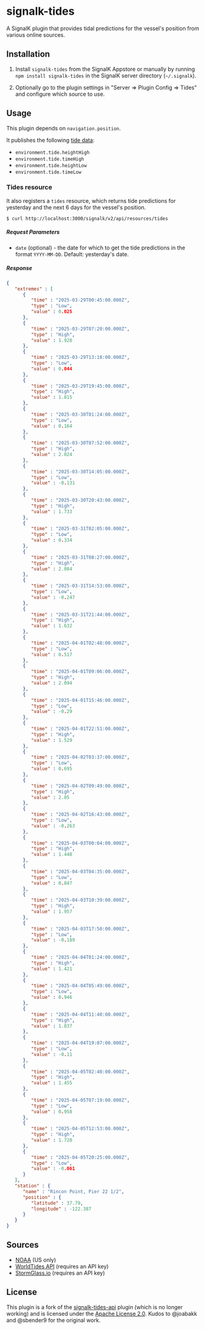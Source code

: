 # signalk-tides

A SignalK plugin that provides tidal predictions for the vessel's position from various online sources.

## Installation

1. Install `signalk-tides` from the SignalK Appstore or manually by running `npm install signalk-tides` in the SignalK server directory (`~/.signalk`).

2. Optionally go to the plugin settings in "Server => Plugin Config => Tides" and configure which source to use.

## Usage

This plugin depends on `navigation.position`.

It publishes the following [tide data](https://signalk.org/specification/1.7.0/doc/vesselsBranch.html#vesselsregexpenvironmenttide):

* `environment.tide.heightHigh`
* `environment.tide.timeHigh`
* `environment.tide.heightLow`
* `environment.tide.timeLow`

### Tides resource

It also registers a `tides` resource, which returns tide predictions for yesterday and the next 6 days for the vessel's position.

```
$ curl http://localhost:3000/signalk/v2/api/resources/tides
```

##### Request Parameters

* `date` (optional) - the date for which to get the tide predictions in the format `YYYY-MM-DD`. Default: yesterday's date.

##### Response

```json
{
   "extremes" : [
      {
         "time" : "2025-03-29T00:45:00.000Z",
         "type" : "Low",
         "value" : 0.025
      },
      {
         "time" : "2025-03-29T07:20:00.000Z",
         "type" : "High",
         "value" : 1.928
      },
      {
         "time" : "2025-03-29T13:18:00.000Z",
         "type" : "Low",
         "value" : 0.044
      },
      {
         "time" : "2025-03-29T19:45:00.000Z",
         "type" : "High",
         "value" : 1.815
      },
      {
         "time" : "2025-03-30T01:24:00.000Z",
         "type" : "Low",
         "value" : 0.164
      },
      {
         "time" : "2025-03-30T07:52:00.000Z",
         "type" : "High",
         "value" : 2.024
      },
      {
         "time" : "2025-03-30T14:05:00.000Z",
         "type" : "Low",
         "value" : -0.131
      },
      {
         "time" : "2025-03-30T20:43:00.000Z",
         "type" : "High",
         "value" : 1.733
      },
      {
         "time" : "2025-03-31T02:05:00.000Z",
         "type" : "Low",
         "value" : 0.334
      },
      {
         "time" : "2025-03-31T08:27:00.000Z",
         "type" : "High",
         "value" : 2.084
      },
      {
         "time" : "2025-03-31T14:53:00.000Z",
         "type" : "Low",
         "value" : -0.247
      },
      {
         "time" : "2025-03-31T21:44:00.000Z",
         "type" : "High",
         "value" : 1.632
      },
      {
         "time" : "2025-04-01T02:48:00.000Z",
         "type" : "Low",
         "value" : 0.517
      },
      {
         "time" : "2025-04-01T09:06:00.000Z",
         "type" : "High",
         "value" : 2.094
      },
      {
         "time" : "2025-04-01T15:46:00.000Z",
         "type" : "Low",
         "value" : -0.29
      },
      {
         "time" : "2025-04-01T22:51:00.000Z",
         "type" : "High",
         "value" : 1.529
      },
      {
         "time" : "2025-04-02T03:37:00.000Z",
         "type" : "Low",
         "value" : 0.695
      },
      {
         "time" : "2025-04-02T09:49:00.000Z",
         "type" : "High",
         "value" : 2.05
      },
      {
         "time" : "2025-04-02T16:43:00.000Z",
         "type" : "Low",
         "value" : -0.263
      },
      {
         "time" : "2025-04-03T00:04:00.000Z",
         "type" : "High",
         "value" : 1.448
      },
      {
         "time" : "2025-04-03T04:35:00.000Z",
         "type" : "Low",
         "value" : 0.847
      },
      {
         "time" : "2025-04-03T10:39:00.000Z",
         "type" : "High",
         "value" : 1.957
      },
      {
         "time" : "2025-04-03T17:50:00.000Z",
         "type" : "Low",
         "value" : -0.189
      },
      {
         "time" : "2025-04-04T01:24:00.000Z",
         "type" : "High",
         "value" : 1.421
      },
      {
         "time" : "2025-04-04T05:49:00.000Z",
         "type" : "Low",
         "value" : 0.946
      },
      {
         "time" : "2025-04-04T11:40:00.000Z",
         "type" : "High",
         "value" : 1.837
      },
      {
         "time" : "2025-04-04T19:07:00.000Z",
         "type" : "Low",
         "value" : -0.11
      },
      {
         "time" : "2025-04-05T02:40:00.000Z",
         "type" : "High",
         "value" : 1.455
      },
      {
         "time" : "2025-04-05T07:19:00.000Z",
         "type" : "Low",
         "value" : 0.958
      },
      {
         "time" : "2025-04-05T12:53:00.000Z",
         "type" : "High",
         "value" : 1.728
      },
      {
         "time" : "2025-04-05T20:25:00.000Z",
         "type" : "Low",
         "value" : -0.061
      }
   ],
   "station" : {
      "name" : "Rincon Point, Pier 22 1/2",
      "position" : {
         "latitude" : 37.79,
         "longitude" : -122.387
      }
   }
}
```

## Sources

- [NOAA](https://tidesandcurrents.noaa.gov/web_services_info.html) (US only)
- [WorldTides API](https://www.worldtides.info/) (requires an API key)
- [StormGlass.io](https://stormglass.io/) (requires an API key)

## License

This plugin is a fork of the [signalk-tides-api](https://github.com/joabakk/signalk-tides-api) plugin (which is no longer working) and is licensed under the [Apache License 2.0](LICENSE). Kudos to @joabakk and @sbender9 for the original work.
